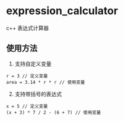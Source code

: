 # expression_calculator
c++ 表达式计算器
## 使用方法
1. 支持自定义变量
```
r = 3 // 定义变量
area = 3.14 * r * r // 使用变量
```
2. 支持带括号的表达式
```
x = 5 // 定义变量
(x + 3) * 7 / 2 - (6 + 7) // 使用变量
```

